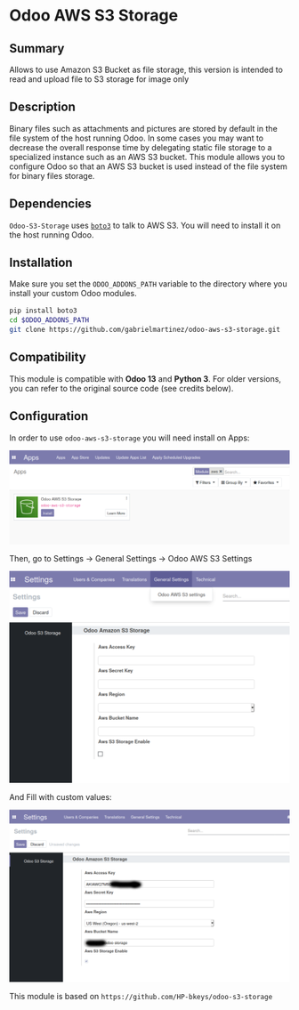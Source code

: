 # Odoo AWS S3 Storage

## Summary

Allows to use Amazon S3 Bucket as file storage, this version is intended to read and upload file to S3 storage for image only

## Description

Binary files such as attachments and pictures are stored by default in the file system of the host running Odoo. In some cases you may want to decrease the overall response time by delegating static file        storage to a specialized instance such as an AWS S3 bucket. This module allows you to configure Odoo so that an AWS S3 bucket is used instead of the file system for binary files storage.

## Dependencies
`Odoo-S3-Storage` uses [`boto3`](https://github.com/boto/boto3) to talk to AWS S3. You will need to install it on the host running Odoo.

## Installation
Make sure you set the `ODOO_ADDONS_PATH` variable to the directory where you install your custom Odoo modules.

```bash
pip install boto3
cd $ODOO_ADDONS_PATH
git clone https://github.com/gabrielmartinez/odoo-aws-s3-storage.git
```

## Compatibility
This module is compatible with **Odoo 13** and **Python 3**. For older versions, you can refer to the original source code (see credits below).

## Configuration
In order to use `odoo-aws-s3-storage` you will need install on Apps:

![](static/screenshots/module_install.png)



Then, go to Settings -> General Settings -> Odoo AWS S3 Settings

![module_config](static/screenshots/module_config.png)



And Fill with custom values:

![](static/screenshots/module_fill_settings.png)



This module is based on `https://github.com/HP-bkeys/odoo-s3-storage`

